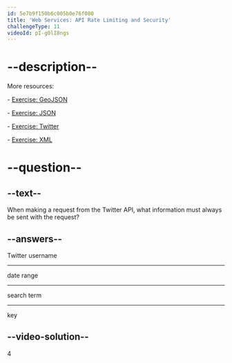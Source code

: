 ```yaml
---
id: 5e7b9f150b6c005b0e76f080
title: 'Web Services: API Rate Limiting and Security'
challengeType: 11
videoId: pI-g0lI8ngs
---
```


# --description--

More resources:

\- [Exercise: GeoJSON](https://www.youtube.com/watch?v=TJGJN0T8tak)

\- [Exercise: JSON](https://www.youtube.com/watch?v=vTmw5RtfGMY)

\- [Exercise: Twitter](https://www.youtube.com/watch?v=2c7YwhvpCro)

\- [Exercise: XML](https://www.youtube.com/watch?v=AopYOlDa-vY)

# --question--

## --text--

When making a request from the Twitter API, what information must always be sent with the request?

## --answers--

Twitter username

---

date range

---

search term

---

key

## --video-solution--

4

